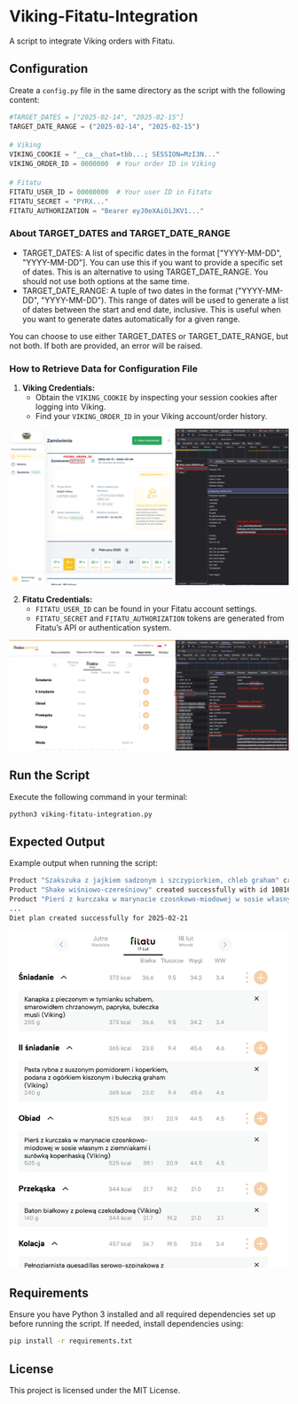 # Viking-Fitatu-Integration

A script to integrate Viking orders with Fitatu.

## Configuration

Create a `config.py` file in the same directory as the script with the following content:

```python
#TARGET_DATES = ["2025-02-14", "2025-02-15"]
TARGET_DATE_RANGE = ("2025-02-14", "2025-02-15")

# Viking
VIKING_COOKIE = "__ca__chat=tbb...; SESSION=MzI3N..."
VIKING_ORDER_ID = 0000000  # Your order ID in Viking

# Fitatu
FITATU_USER_ID = 00000000  # Your user ID in Fitatu
FITATU_SECRET = "PYRX..."
FITATU_AUTHORIZATION = "Bearer eyJ0eXAiOiJKV1..."
```

### About TARGET_DATES and TARGET_DATE_RANGE

* TARGET_DATES: A list of specific dates in the format ["YYYY-MM-DD", "YYYY-MM-DD"]. You can use this if you want to provide a specific set of dates. This is an alternative to using TARGET_DATE_RANGE. You should not use both options at the same time.
* TARGET_DATE_RANGE: A tuple of two dates in the format ("YYYY-MM-DD", "YYYY-MM-DD"). This range of dates will be used to generate a list of dates between the start and end date, inclusive. This is useful when you want to generate dates automatically for a given range.

You can choose to use either TARGET_DATES or TARGET_DATE_RANGE, but not both. If both are provided, an error will be raised.

### How to Retrieve Data for Configuration File

1. **Viking Credentials:** 
   - Obtain the `VIKING_COOKIE` by inspecting your session cookies after logging into Viking.
   - Find your `VIKING_ORDER_ID` in your Viking account/order history.

![How to retrieve Viking data](img/viking.png)

2. **Fitatu Credentials:**
   - `FITATU_USER_ID` can be found in your Fitatu account settings.
   - `FITATU_SECRET` and `FITATU_AUTHORIZATION` tokens are generated from Fitatu’s API or authentication system.

![How to retrieve Fitatu data](img/fitatu.png)

## Run the Script

Execute the following command in your terminal:

```sh
python3 viking-fitatu-integration.py
```

## Expected Output

Example output when running the script:

```sh
Product "Szakszuka z jajkiem sadzonym i szczypiorkiem, chleb graham" created successfully with id 108169011
Product "Shake wiśniowo-czereśniowy" created successfully with id 108169014
Product "Pierś z kurczaka w marynacie czosnkowo-miodowej w sosie własnym z ziemniakami i surówką kopenhaską" created successfully with id 108169017
...
Diet plan created successfully for 2025-02-21
```

![Automatically created data in Fitatu](img/fitatu-target.png)


## Requirements

Ensure you have Python 3 installed and all required dependencies set up before running the script. If needed, install dependencies using:

```sh
pip install -r requirements.txt
```

## License

This project is licensed under the MIT License.
